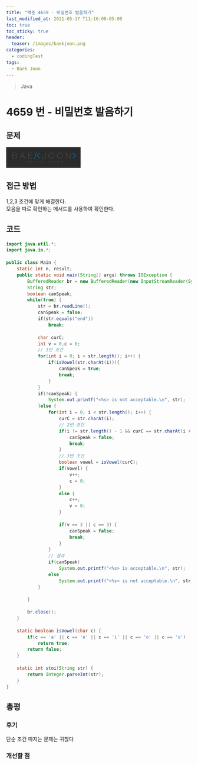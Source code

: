```yaml
---
title: "백준 4659 - 비밀번호 발음하기"
last_modified_at: 2021-05-17 T11:16:00-05:00
toc: true
toc_sticky: true
header:
  teaser: /images/baekjoon.png
categories:
  - codingTest
tags:
  - Baek Joon
---
```


> Java

# 4659 번 - 비밀번호 발음하기

## 문제

[<img src="/images/baekjoon.png" width="40%" height="40%">](https://www.acmicpc.net/problem/4659)

## 접근 방법

1,2,3 조건에 맞게 해결한다.  
모음을 따로 확인하는 메서드를 사용하여 확인한다.

## 코드

```java
import java.util.*;
import java.io.*;

public class Main {
	static int n, result;
	public static void main(String[] args) throws IOException {
		BufferedReader br = new BufferedReader(new InputStreamReader(System.in));
		String str;
		boolean canSpeak;
		while(true) {
			str = br.readLine();
			canSpeak = false;
			if(str.equals("end"))
				break;

			char curC;
			int v = 0,c = 0;
			// 1번 조건
			for(int i = 0; i < str.length(); i++) {
				if(isVowel(str.charAt(i))){
					canSpeak = true;
					break;
				}
			}
			if(!canSpeak) {
				System.out.printf("<%s> is not acceptable.\n", str);
			}else {
				for(int i = 0; i < str.length(); i++) {
					curC = str.charAt(i);
					// 2번 조건
					if(i != str.length() - 1 && curC == str.charAt(i + 1) && curC != 'o' && curC != 'e') {
						canSpeak = false;
						break;
					}
					// 3번 조건
					boolean vowel = isVowel(curC);
					if(vowel) {
						v++;
						c = 0;
					}
					else {
						c++;
						v = 0;
					}

					if(v == 3 || c == 3) {
						canSpeak = false;
						break;
					}
				}
				// 결과
				if(canSpeak)
					System.out.printf("<%s> is acceptable.\n", str);
				else
					System.out.printf("<%s> is not acceptable.\n", str);
			}

		}

    	br.close();
	}

	static boolean isVowel(char c) {
		if(c == 'a' || c == 'e' || c == 'i' || c == 'o' || c == 'u')
			return true;
		return false;
	}

	static int stoi(String str) {
    	return Integer.parseInt(str);
    }
}
```

## 총평

### 후기

단순 조건 따지는 문제는 귀찮다

### 개선할 점

<!-- ★
<img src="/images/codingTest/bj/문제번호.PNG" width="40%" height="40%">

-->
